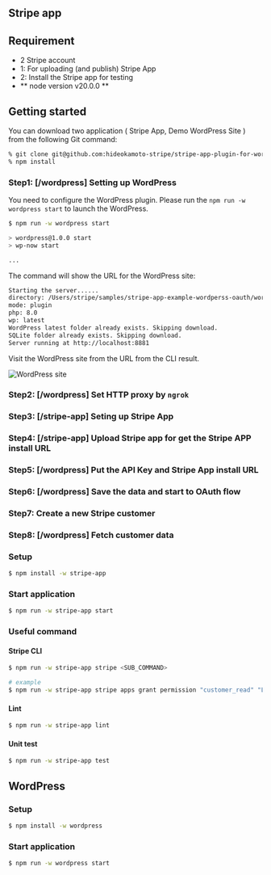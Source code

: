 ## Stripe app


## Requirement

- 2 Stripe account
 - 1: For uploading (and publish) Stripe App
 - 2: Install the Stripe app for testing
-  ** node version v20.0.0 **

## Getting started

You can download two application ( Stripe App, Demo WordPress Site ) from the following Git command:

```bash
% git clone git@github.com:hideokamoto-stripe/stripe-app-plugin-for-wordpress.git
% npm install
```

### Step1: [/wordpress] Setting up WordPress

You need to configure the WordPress plugin. Please run the `npm run -w wordpress start` to launch the WordPress.

```bash
$ npm run -w wordpress start

> wordpress@1.0.0 start
> wp-now start

...

```

The command will show the URL for the WordPress site:

```bash
Starting the server......
directory: /Users/stripe/samples/stripe-app-example-wordperss-oauth/wordpress
mode: plugin
php: 8.0
wp: latest
WordPress latest folder already exists. Skipping download.
SQLite folder already exists. Skipping download.
Server running at http://localhost:8881
```

Visit the WordPress site from the URL from the CLI result.

![WordPress site]('/assets/images/step1.png')




### Step2: [/wordpress] Set HTTP proxy by `ngrok`
### Step3: [/stripe-app] Seting up Stripe App
### Step4: [/stripe-app] Upload Stripe app for get the Stripe APP install URL
### Step5: [/wordpress] Put the API Key and Stripe App install URL
### Step6: [/wordpress] Save the data and start to OAuth flow
### Step7: Create a new Stripe customer
### Step8: [/wordpress] Fetch customer data

### Setup

```bash
$ npm install -w stripe-app
```

### Start application

```bash
$ npm run -w stripe-app start
```

### Useful command

#### Stripe CLI

```bash
$ npm run -w stripe-app stripe <SUB_COMMAND>

# example
$ npm run -w stripe-app stripe apps grant permission "customer_read" "List the customer names"
```

#### Lint

```bash
$ npm run -w stripe-app lint
```

#### Unit test
```bash
$ npm run -w stripe-app test
```

## WordPress

### Setup

```bash
$ npm install -w wordpress
```

### Start application

```bash
$ npm run -w wordpress start
```